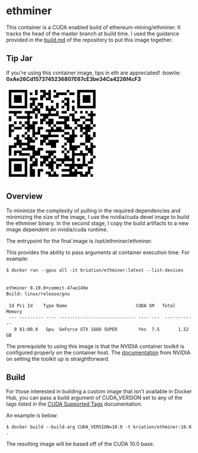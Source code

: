 # ethminer
This container is a CUDA enabled build of ethereum-mining/ethminer. It tracks the head of the
master branch at build time. I used the guidance provided in the
[build.md](https://github.com/ethereum-mining/ethminer/blob/master/docs/BUILD.md)
of the repository to put this image together.

## Tip Jar
If you're using this container image, tips in eth are appreciated! :bowtie:
**0xAe26Cd1573745236807E67cE3be34Ca4226f4cF3**

![eth address QR code](eth.png)

## Overview
To minimize the complexity of pulling in the required dependencies and
minimizing the size of the image, I use the
nvidia/cuda devel image to build the ethminer binary. In the second
stage, I copy the build artifacts to a new image dependent on
nvidia/cuda runtime.

The entrypoint for the final image is /opt/ethminer/ethminer.

This provides the ability to pass arguments at container execution time. For
example:

```
$ docker run --gpus all -it kriation/ethminer:latest --list-devices


ethminer 0.19.0+commit.47ae149e
Build: linux/release/gnu

 Id Pci Id    Type Name                          CUDA SM   Total Memory
 --- --------- ---- ----------------------------- ---- ---  ------------
   0 01:00.0   Gpu  GeForce GTX 1660 SUPER        Yes  7.5       1.52 GB
```

The prerequisite to using this image is that the NVIDIA container toolkit is
configured properly on the container host. The
[documentation](https://docs.nvidia.com/datacenter/cloud-native/container-toolkit/user-guide.html)
from NVIDIA on setting the toolkit up is straightforward.

## Build
For those interested in building a custom image that isn't available in Docker
Hub, you can pass a build argument of CUDA_VERSION set to any of the tags
listed in the [CUDA Supported Tags](https://gitlab.com/nvidia/container-images/cuda/blob/master/doc/supported-tags.md) documentation.

An example is below:

```
$ docker build --build-arg CUDA_VERSION=10.0 -t kriation/ethminer:10.0 .
```

The resulting image will be based off of the CUDA 10.0 base.
